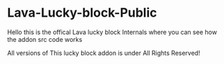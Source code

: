 # Lava-Lucky-block-Public
Hello this is the offical Lava lucky block Internals where you can see how the addon src code works
 
 All versions of This lucky block addon is under All Rights Reserved!

